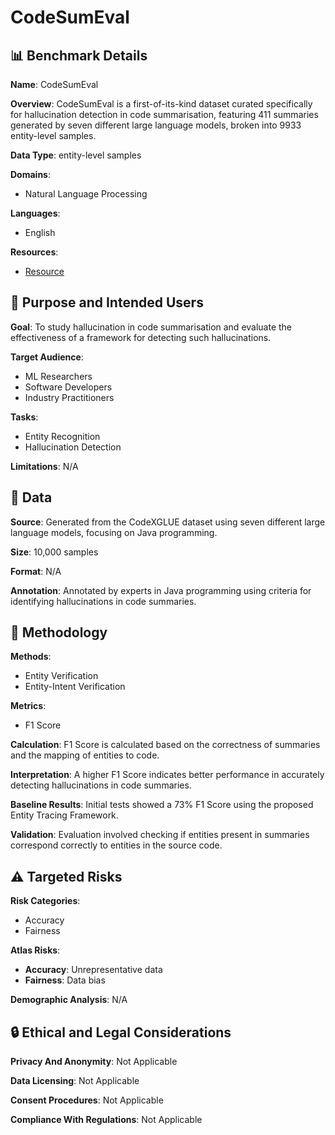 # CodeSumEval

## 📊 Benchmark Details

**Name**: CodeSumEval

**Overview**: CodeSumEval is a first-of-its-kind dataset curated specifically for hallucination detection in code summarisation, featuring 411 summaries generated by seven different large language models, broken into 9933 entity-level samples.

**Data Type**: entity-level samples

**Domains**:
- Natural Language Processing

**Languages**:
- English

**Resources**:
- [Resource](N/A)

## 🎯 Purpose and Intended Users

**Goal**: To study hallucination in code summarisation and evaluate the effectiveness of a framework for detecting such hallucinations.

**Target Audience**:
- ML Researchers
- Software Developers
- Industry Practitioners

**Tasks**:
- Entity Recognition
- Hallucination Detection

**Limitations**: N/A

## 💾 Data

**Source**: Generated from the CodeXGLUE dataset using seven different large language models, focusing on Java programming.

**Size**: 10,000 samples

**Format**: N/A

**Annotation**: Annotated by experts in Java programming using criteria for identifying hallucinations in code summaries.

## 🔬 Methodology

**Methods**:
- Entity Verification
- Entity-Intent Verification

**Metrics**:
- F1 Score

**Calculation**: F1 Score is calculated based on the correctness of summaries and the mapping of entities to code.

**Interpretation**: A higher F1 Score indicates better performance in accurately detecting hallucinations in code summaries.

**Baseline Results**: Initial tests showed a 73% F1 Score using the proposed Entity Tracing Framework.

**Validation**: Evaluation involved checking if entities present in summaries correspond correctly to entities in the source code.

## ⚠️ Targeted Risks

**Risk Categories**:
- Accuracy
- Fairness

**Atlas Risks**:
- **Accuracy**: Unrepresentative data
- **Fairness**: Data bias

**Demographic Analysis**: N/A

## 🔒 Ethical and Legal Considerations

**Privacy And Anonymity**: Not Applicable

**Data Licensing**: Not Applicable

**Consent Procedures**: Not Applicable

**Compliance With Regulations**: Not Applicable
